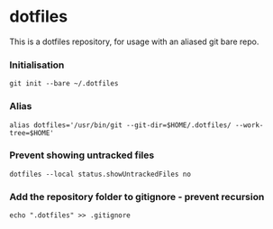 # dotfiles
This is a dotfiles repository, for usage with an aliased git bare repo.

### Initialisation
`git init --bare ~/.dotfiles`

### Alias
`alias dotfiles='/usr/bin/git --git-dir=$HOME/.dotfiles/ --work-tree=$HOME'`

### Prevent showing untracked files
`dotfiles --local status.showUntrackedFiles no`

### Add the repository folder to gitignore - prevent recursion
`echo ".dotfiles" >> .gitignore`
